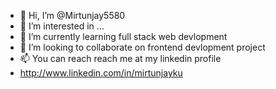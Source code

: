 - 👋 Hi, I’m @Mirtunjay5580
- 👀 I’m interested in ...
- 🌱 I’m currently learning full stack web devlopment
- 💞️ I’m looking to collaborate on frontend devlopment project
- 📫 You can reach reach me at my linkedin profile
-  http://www.linkedin.com/in/mirtunjayku

<!---
Mirtunjay5580/Mirtunjay5580 is a ✨ special ✨ repository because its `README.md` (this file) appears on your GitHub profile.
You can click the Preview link to take a look at your changes.
--->
